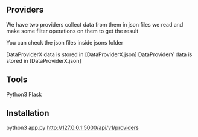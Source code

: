 ## Providers

We have two providers collect data from them in json files we read and make some filter operations on them to get the result

You can check the json files inside jsons folder

DataProviderX data is stored in [DataProviderX.json]
DataProviderY data is stored in [DataProviderX.json]

## Tools
Python3
Flask

## Installation
python3 app.py
http://127.0.0.1:5000/api/v1/providers


